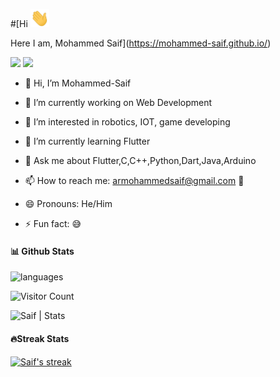 #[Hi <img src="https://raw.githubusercontent.com/ABSphreak/ABSphreak/master/gifs/Hi.gif" width="30px">

Here I am, Mohammed Saif](https://mohammed-saif.github.io/)

[<img height="30" src="https://img.shields.io/badge/twitter-%231DA1F2.svg?&style=for-the-badge&logo=twitter&logoColor=white" />][twitter]
[<img height="30" src="https://img.shields.io/badge/linkedin-blue.svg?&style=for-the-badge&logo=linkedin&logoColor=white" />][LinkedIn]
<!-- [<img height="30" src="https://img.shields.io/badge/twitter-%231DA1F2.svg?&style=for-the-badge&logo=twitter&logoColor=white" />][twitter] 
[<img height="30" src="https://img.shields.io/badge/linkedin-blue.svg?&style=for-the-badge&logo=linkedin&logoColor=white" />][LinkedIn]
 -->
<!-- ### My Tech Toolbox 🧰

<p align="left">
<img src="https://cdn3.iconfinder.com/data/icons/logos-and-brands-adobe/512/267_Python-512.png" alt="python" width="40" height="40"/> 
<img src="https://upload.wikimedia.org/wikipedia/commons/thumb/6/61/HTML5_logo_and_wordmark.svg/512px-HTML5_logo_and_wordmark.svg.png" alt="html5" height="40"/> 
<img src="https://upload.wikimedia.org/wikipedia/commons/thumb/d/d5/CSS3_logo_and_wordmark.svg/1200px-CSS3_logo_and_wordmark.svg.png" alt="css3" height="40"/> 
 <img src="https://www.pngegg.com/en/png-dotxz" alt="Dart" height="40" width="40"/>
<img src="https://i.pinimg.com/originals/99/f8/87/99f887833c475448723d3c9ac16c179b.png" alt="C++" width="40" height="40"/> 
<img src="https://www.vectorlogo.zone/logos/git-scm/git-scm-icon.svg" alt="git" width="40" height="40"/> 

<!--<img src="https://i.pinimg.com/originals/50/f1/58/50f1582a95bdac10f1c3fa295c8b947b.png" alt="mysql" width="40" height="40"/>
<img src="https://upload.wikimedia.org/wikipedia/commons/2/29/Postgresql_elephant.svg" alt="PostGreSQL" width="40" height="40"/> -->


- 👋 Hi, I’m Mohammed-Saif

- 🔭 I’m currently working on Web Development

- 👀 I’m interested in robotics, IOT, game developing

- 🌱 I’m currently learning Flutter

- 💬 Ask me about Flutter,C,C++,Python,Dart,Java,Arduino

- 📫 How to reach me: armohammedsaif@gmail.com 📧
 
- 😄 Pronouns: He/Him

- ⚡ Fun fact: 😅



<h4>📊 Github Stats</h4>

<img src="https://github-readme-stats.vercel.app/api/top-langs/?username=mohammed-saif&layout=compact&theme=tokyonight" alt="languages" height="165">

![Visitor Count](https://profile-counter.glitch.me/{mohammed-saif}/count.svg)

<p align="left"> <img src="https://github-readme-stats.vercel.app/api?username=mohammed-saif&show_icons=true&theme=gotham" alt="Saif | Stats" />

<h4>🔥Streak Stats</h4>

<!-- GitHub Readme Streak Stats - https://github.com/DenverCoder1/github-readme-streak-stats -->
<p align="left">
  <a href="https://github.com/mohammed-saif/github-readme-streak-stats">
    <img title="🔥 Get streak stats for your profile at git.io/streak-stats" alt="Saif's streak" src="https://github-readme-streak-stats.herokuapp.com/?user=mohammed-saif&theme=monokai-metallian&hide_border=true"/>
  </a>
<!--   <p align="center">🔥 Get streak stats for your profile at <a href="https://git.io/streak-stats">git.io/streak-stats</a></p> -->
</p>
 
[twitter]: https://twitter.com/Mohammed__Saif_
[linkedin]: https://www.linkedin.com/in/mohammed-saif-375459154/



<!-- - 👋 Hi, I’m @mohammed-saif
- 👀 I’m interested in robotics, IOT, game developing
- 🌱 I’m currently learning CSE at CUSAT
- 💞️ I’m looking to collaborate on everything (LOL)
- 📫 How to reach me ...
-                   - email - armohammedsaif@gmail.com 
-                  - twitter - https://twitter.com/Mohammed__Saif_ 
 
 -->
<!---
mohammed-saif/mohammed-saif is a ✨ special ✨ repository because its `README.md` (this file) appears on your GitHub profile.
You can click the Preview link to take a look at your changes.
- -->
